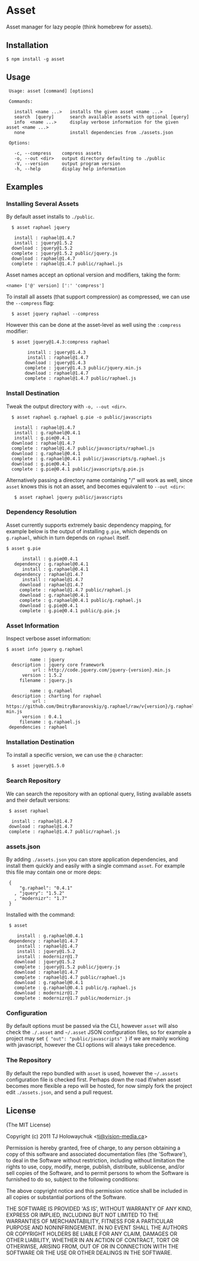 
# Asset

  Asset manager for lazy people (think homebrew for assets).

## Installation

    $ npm install -g asset

## Usage

     Usage: asset [command] [options]

     Commands:

       install <name ...>   installs the given asset <name ...>
       search  [query]      search available assets with optional [query]
       info  <name ...>     display verbose information for the given asset <name ...>
       none                 install dependencies from ./assets.json

     Options:

       -c, --compress    compress assets
       -o, --out <dir>   output directory defaulting to ./public
       -V, --version     output program version
       -h, --help        display help information



## Examples

### Installing Several Assets

 By default asset installs to `./public`.

      $ asset raphael jquery

       install : raphael@1.4.7
       install : jquery@1.5.2
      download : jquery@1.5.2
      complete : jquery@1.5.2 public/jquery.js
      download : raphael@1.4.7
      complete : raphael@1.4.7 public/raphael.js

 Asset names accept an optional version and modifiers, taking the form:
 
    <name> ['@' version] [':' 'compress']

 To install all assets (that support compression) as compressed, we can use
 the `--compress` flag:
 
      $ asset jquery raphael --compress

  However this can be done at the asset-level as well using the `:compress` modifier:
  
      $ asset jquery@1.4.3:compress raphael

            install : jquery@1.4.3
            install : raphael@1.4.7
           download : jquery@1.4.3
           complete : jquery@1.4.3 public/jquery.min.js
           download : raphael@1.4.7
           complete : raphael@1.4.7 public/raphael.js

### Install Destination

  Tweak the output directory with `-o, --out <dir>`.

      $ asset raphael g.raphael g.pie -o public/javascripts

       install : raphael@1.4.7
       install : g.raphael@0.4.1
       install : g.pie@0.4.1
      download : raphael@1.4.7
      complete : raphael@1.4.7 public/javascripts/raphael.js
      download : g.raphael@0.4.1
      complete : g.raphael@0.4.1 public/javascripts/g.raphael.js
      download : g.pie@0.4.1
      complete : g.pie@0.4.1 public/javascripts/g.pie.js

  Alternatively passing a directory name containing "/" will work as well, since `asset` knows this is not an asset, and becomes equivalent to `--out <dir>`:
    
       $ asset raphael jquery public/javascripts

### Dependency Resolution

  Asset currently supports extremely basic dependency mapping, for example below is the output of installing `g.pie`, which depends on `g.raphael`, which in turn depends on `raphael` itself.

    $ asset g.pie

          install : g.pie@0.4.1
       dependency : g.raphael@0.4.1
          install : g.raphael@0.4.1
       dependency : raphael@1.4.7
          install : raphael@1.4.7
         download : raphael@1.4.7
         complete : raphael@1.4.7 public/raphael.js
         download : g.raphael@0.4.1
         complete : g.raphael@0.4.1 public/g.raphael.js
         download : g.pie@0.4.1
         complete : g.pie@0.4.1 public/g.pie.js

### Asset Information

  Inspect verbose asset information:

    $ asset info jquery g.raphael

             name : jquery
      description : jquery core framework
              url : http://code.jquery.com/jquery-{version}.min.js
          version : 1.5.2
         filename : jquery.js

             name : g.raphael
      description : charting for raphael
              url : https://github.com/DmitryBaranovskiy/g.raphael/raw/v{version}/g.raphael-min.js
          version : 0.4.1
         filename : g.raphael.js
     dependencies : raphael


### Installation Destination

  To install a specific version, we can use the `@` character:
  
      $ asset jquery@1.5.0

### Search Repository

 We can search the repository with an optional query, listing
 available assets and their default versions:
 
     $ asset raphael

      install : raphael@1.4.7
     download : raphael@1.4.7
     complete : raphael@1.4.7 public/raphael.js

### assets.json

 By adding `./assets.json` you can store application dependencies, and install them quickly and easily with a single command `asset`. For example this file may contain one or more deps:
 
     {
         "g.raphael": "0.4.1"
       , "jquery": "1.5.2"
       , "modernizr": "1.7"
     }
 

 Installed with the command:
 
     $ asset
     
        install : g.raphael@0.4.1
     dependency : raphael@1.4.7
        install : raphael@1.4.7
        install : jquery@1.5.2
        install : modernizr@1.7
       download : jquery@1.5.2
       complete : jquery@1.5.2 public/jquery.js
       download : raphael@1.4.7
       complete : raphael@1.4.7 public/raphael.js
       download : g.raphael@0.4.1
       complete : g.raphael@0.4.1 public/g.raphael.js
       download : modernizr@1.7
       complete : modernizr@1.7 public/modernizr.js

### Configuration

 By default options must be passed via the CLI, however `asset` will also check the `./.asset` and `~/.asset` JSON configuration files, so for example a project may set `{ "out": "public/javascripts" }` if we are mainly working with javascript, however the CLI options will always take precedence.

### The Repository

 By default the repo bundled with `asset` is used, however the `~/.assets` configuration file is checked first. Perhaps down the road if/when asset becomes more flexible a repo will be hosted, for now simply fork the project edit `./assets.json`, and send a pull request.

## License 

(The MIT License)

Copyright (c) 2011 TJ Holowaychuk &lt;tj@vision-media.ca&gt;

Permission is hereby granted, free of charge, to any person obtaining
a copy of this software and associated documentation files (the
'Software'), to deal in the Software without restriction, including
without limitation the rights to use, copy, modify, merge, publish,
distribute, sublicense, and/or sell copies of the Software, and to
permit persons to whom the Software is furnished to do so, subject to
the following conditions:

The above copyright notice and this permission notice shall be
included in all copies or substantial portions of the Software.

THE SOFTWARE IS PROVIDED 'AS IS', WITHOUT WARRANTY OF ANY KIND,
EXPRESS OR IMPLIED, INCLUDING BUT NOT LIMITED TO THE WARRANTIES OF
MERCHANTABILITY, FITNESS FOR A PARTICULAR PURPOSE AND NONINFRINGEMENT.
IN NO EVENT SHALL THE AUTHORS OR COPYRIGHT HOLDERS BE LIABLE FOR ANY
CLAIM, DAMAGES OR OTHER LIABILITY, WHETHER IN AN ACTION OF CONTRACT,
TORT OR OTHERWISE, ARISING FROM, OUT OF OR IN CONNECTION WITH THE
SOFTWARE OR THE USE OR OTHER DEALINGS IN THE SOFTWARE.